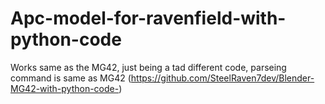 # Apc-model-for-ravenfield-with-python-code
Works same as the MG42, just being a tad different code, parseing command is same as MG42 (https://github.com/SteelRaven7dev/Blender-MG42-with-python-code-)
